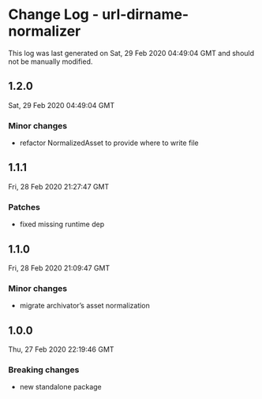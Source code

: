 # Change Log - url-dirname-normalizer

This log was last generated on Sat, 29 Feb 2020 04:49:04 GMT and should not be manually modified.

## 1.2.0

Sat, 29 Feb 2020 04:49:04 GMT

### Minor changes

- refactor NormalizedAsset to provide where to write file

## 1.1.1

Fri, 28 Feb 2020 21:27:47 GMT

### Patches

- fixed missing runtime dep

## 1.1.0

Fri, 28 Feb 2020 21:09:47 GMT

### Minor changes

- migrate archivator’s asset normalization

## 1.0.0

Thu, 27 Feb 2020 22:19:46 GMT

### Breaking changes

- new standalone package
